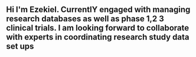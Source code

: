 ## Hi I'm Ezekiel. CurrentlY engaged with managing research databases as well as phase 1,2 3 clinical trials. I am looking forward to collaborate with experts in coordinating research study data set ups

<!--
**Zekgeh/Zekgeh** is a ✨ _special_ ✨ repository because its `README.md` (this file) appears on your GitHub profile.

Here are some ideas to get you started:

- 🔭 I’m currently working on ...
- 🌱 I’m currently learning ...
- 👯 I’m looking to collaborate on ...
- 🤔 I’m looking for help with ...
- 💬 Ask me about ...
- 📫 How to reach me: ...
- 😄 Pronouns: ...
- ⚡ Fun fact: ...
-->
